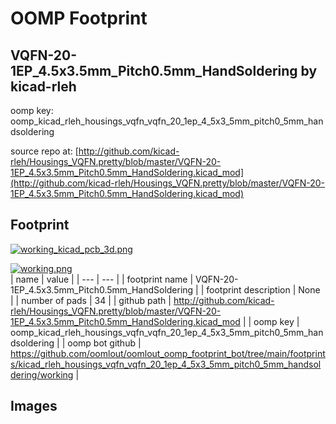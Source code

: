 # OOMP Footprint  
## VQFN-20-1EP_4.5x3.5mm_Pitch0.5mm_HandSoldering  by kicad-rleh  
  
oomp key: oomp_kicad_rleh_housings_vqfn_vqfn_20_1ep_4_5x3_5mm_pitch0_5mm_handsoldering  
  
source repo at: [http://github.com/kicad-rleh/Housings_VQFN.pretty/blob/master/VQFN-20-1EP_4.5x3.5mm_Pitch0.5mm_HandSoldering.kicad_mod](http://github.com/kicad-rleh/Housings_VQFN.pretty/blob/master/VQFN-20-1EP_4.5x3.5mm_Pitch0.5mm_HandSoldering.kicad_mod)  
## Footprint  
  
[![working_kicad_pcb_3d.png](working_kicad_pcb_3d_600.png)](working_kicad_pcb_3d.png)  
  
[![working.png](working_600.png)](working.png)  
| name | value | 
| --- | --- | 
| footprint name | VQFN-20-1EP_4.5x3.5mm_Pitch0.5mm_HandSoldering | 
| footprint description | None | 
| number of pads | 34 | 
| github path | http://github.com/kicad-rleh/Housings_VQFN.pretty/blob/master/VQFN-20-1EP_4.5x3.5mm_Pitch0.5mm_HandSoldering.kicad_mod | 
| oomp key | oomp_kicad_rleh_housings_vqfn_vqfn_20_1ep_4_5x3_5mm_pitch0_5mm_handsoldering | 
| oomp bot github | https://github.com/oomlout/oomlout_oomp_footprint_bot/tree/main/footprints/kicad_rleh_housings_vqfn_vqfn_20_1ep_4_5x3_5mm_pitch0_5mm_handsoldering/working | 
## Images  
